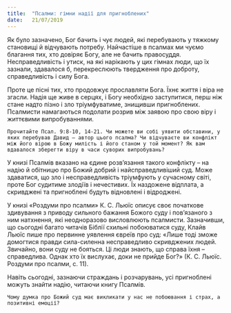 ```yaml
---
title:  "Псалми: гімни надії для пригноблених"
date:   21/07/2019
---
```


Як було зазначено, Бог бачить і чує людей, які перебувають у тяжкому становищі й відчувають потребу. Найчастіше в псалмах ми чуємо благання тих, хто довіряє Богу, але не бачить правосуддя. Несправедливість і утиск, на які нарікають у цих гімнах люди, що їх зазнали, здавалося б, перекреслюють твердження про доброту, справедливість і силу Бога.

Проте це пісні тих, хто продовжує прославляти Бога. Їхнє життя і віра не згасли. Надія ще живе в серцях, і Богу необхідно заступитися, перш ніж стане надто пізно і зло тріумфуватиме, знищивши пригноблених. Псалмисти намагаються подолати розрив між заявою про свою віру і життєвими випробуваннями.

`Прочитайте Псал. 9:8-10, 14-21. Чи можете ви собі уявити обставини, у яких перебував Давид – автор цього псалма? Чи відчуваєте ви конфлікт між його вірою в Божу милість і його станом у той момент? Як вам вдавалося зберегти віру в часи суворих випробувань?`

У книзі Псалмів вказано на єдине розв’язання такого конфлікту – на надію й обітницю про Божий добрий і найсправедливіший суд. Може здаватися, що зло і несправедливість тріумфують у сучасному світі, проте Бог судитиме злодіїв і нечестивих. Їх наздожене відплата, а скривджені та пригноблені будуть відновлені і відроджені.

У книзі «Роздуми про псалми» К. С. Льюїс описує своє початкове здивування з приводу сильного бажання Божого суду і пов’язаного з ним натхнення, які неодноразово висловлюють псалмисти. Зазначивши, що сьогодні багато читачів Біблії схильні побоюватися суду, Клайв Льюїс пише про первинне уявлення євреїв про суд: «Лише тоді зможе домогтися правди сила-силенна несправедливо скривджених людей. Звичайно, вони суду не бояться. Ці люди знають, що справа їхня – справедлива. Однак хто їх вислухає, доки не прийде Бог?» (К. С. Льюїс. Роздуми про псалми, с. 11).

Навіть сьогодні, зазнаючи страждань і розчарувань, усі пригноблені можуть знайти надію, читаючи книгу Псалмів.

`Чому думка про Божий суд має викликати у нас не побоювання і страх, а позитивні емоції?`
